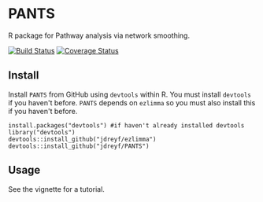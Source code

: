 # PANTS
R package for Pathway analysis via network smoothing.

[![Build Status](https://travis-ci.org/jdreyf/PANTS.svg?branch=master)](https://travis-ci.org/jdreyf/PANTS)
[![Coverage Status](https://img.shields.io/codecov/c/github/jdreyf/PANTS/master.svg)](https://codecov.io/github/jdreyf/PANTS?branch=master)

## Install
Install `PANTS` from GitHub using `devtools` within R. You must install `devtools` if you haven't before. `PANTS` depends on `ezlimma` so you must also install this if you haven't before.
```
install.packages("devtools") #if haven't already installed devtools
library("devtools")
devtools::install_github("jdreyf/ezlimma")
devtools::install_github("jdreyf/PANTS")
```

## Usage
See the vignette for a tutorial.
